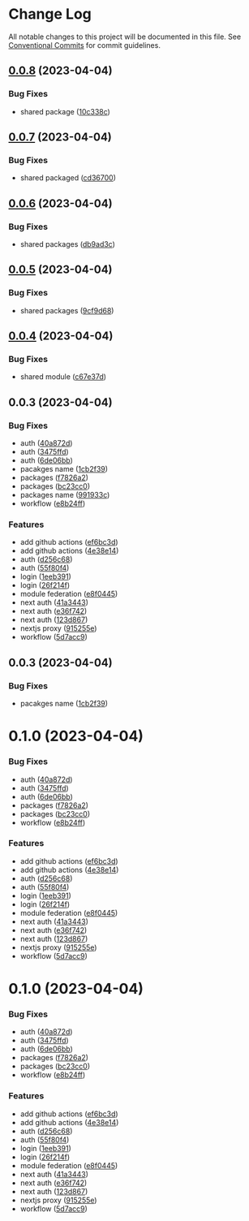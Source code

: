 # Change Log

All notable changes to this project will be documented in this file.
See [Conventional Commits](https://conventionalcommits.org) for commit guidelines.

## [0.0.8](https://github.com/ocean-network-express/mcfe-demo/compare/@ocean-network-express/mcfe-shared@0.0.7...@ocean-network-express/mcfe-shared@0.0.8) (2023-04-04)


### Bug Fixes

* shared package ([10c338c](https://github.com/ocean-network-express/mcfe-demo/commit/10c338c7fffb3e4a2d4ab1f6b6b3bc13ac218871))





## [0.0.7](https://github.com/ocean-network-express/mcfe-demo/compare/@ocean-network-express/mcfe-shared@0.0.6...@ocean-network-express/mcfe-shared@0.0.7) (2023-04-04)


### Bug Fixes

* shared packaged ([cd36700](https://github.com/ocean-network-express/mcfe-demo/commit/cd367000d259dc27a04e5663da01258b320da070))





## [0.0.6](https://github.com/ocean-network-express/mcfe-demo/compare/@ocean-network-express/mcfe-shared@0.0.5...@ocean-network-express/mcfe-shared@0.0.6) (2023-04-04)


### Bug Fixes

* shared packages ([db9ad3c](https://github.com/ocean-network-express/mcfe-demo/commit/db9ad3ca5a59def17dc0ce47ca40b9d36ec2ae5a))





## [0.0.5](https://github.com/ocean-network-express/mcfe-demo/compare/@ocean-network-express/mcfe-shared@0.0.4...@ocean-network-express/mcfe-shared@0.0.5) (2023-04-04)


### Bug Fixes

* shared packages ([9cf9d68](https://github.com/ocean-network-express/mcfe-demo/commit/9cf9d68be9c6aa37a176ae63f1d233091dd8731c))





## [0.0.4](https://github.com/ocean-network-express/mcfe-demo/compare/@ocean-network-express/mcfe-shared@0.0.3...@ocean-network-express/mcfe-shared@0.0.4) (2023-04-04)


### Bug Fixes

* shared module ([c67e37d](https://github.com/ocean-network-express/mcfe-demo/commit/c67e37d3c83249c14905eb20f62360ed4ff8c3f0))





## 0.0.3 (2023-04-04)


### Bug Fixes

* auth ([40a872d](https://github.com/ocean-network-express/mcfe-demo/commit/40a872d05357cc028427fe5e36038b12636a26a8))
* auth ([3475ffd](https://github.com/ocean-network-express/mcfe-demo/commit/3475ffddbfc6a4affd27d3bc267ebb79f37a21d6))
* auth ([6de06bb](https://github.com/ocean-network-express/mcfe-demo/commit/6de06bbc7544f7770054620b8f434bec89c73374))
* pacakges name ([1cb2f39](https://github.com/ocean-network-express/mcfe-demo/commit/1cb2f39b7370fd7394a12a8ca9c91166e00adb17))
* packages ([f7826a2](https://github.com/ocean-network-express/mcfe-demo/commit/f7826a2e516b75938e0ddfa3aa45ba8b31464bb8))
* packages ([bc23cc0](https://github.com/ocean-network-express/mcfe-demo/commit/bc23cc09de0dc7bae07d4cf18f67e3426188d199))
* packages name ([991933c](https://github.com/ocean-network-express/mcfe-demo/commit/991933c7a0da4049bfab5710e277d8e08bb90559))
* workflow ([e8b24ff](https://github.com/ocean-network-express/mcfe-demo/commit/e8b24ff0946295b2ed47f142acc753491c71a8fc))


### Features

* add github actions ([ef6bc3d](https://github.com/ocean-network-express/mcfe-demo/commit/ef6bc3d9ba608ef97c1b37e10a259fe0bd109709))
* add github actions ([4e38e14](https://github.com/ocean-network-express/mcfe-demo/commit/4e38e14acab387f515aa5007e7eb7728d125614f))
* auth ([d256c68](https://github.com/ocean-network-express/mcfe-demo/commit/d256c68af44a629ab3e3cac097cee73f47ca857a))
* auth ([55f80f4](https://github.com/ocean-network-express/mcfe-demo/commit/55f80f40460eb38e92cdb96189bd84a580f96e78))
* login ([1eeb391](https://github.com/ocean-network-express/mcfe-demo/commit/1eeb391db93652394b80eabcedda579bfbf29932))
* login ([26f214f](https://github.com/ocean-network-express/mcfe-demo/commit/26f214f2498a855cfbc86662735070acbb008f57))
* module federation ([e8f0445](https://github.com/ocean-network-express/mcfe-demo/commit/e8f04455511b1dd82cbab7933efada6fd095b94c))
* next auth ([41a3443](https://github.com/ocean-network-express/mcfe-demo/commit/41a34431f1cf29b603ca63fb4f8938b49485d672))
* next auth ([e36f742](https://github.com/ocean-network-express/mcfe-demo/commit/e36f74204404c91c246f43c8c20e561e954ffeec))
* next auth ([123d867](https://github.com/ocean-network-express/mcfe-demo/commit/123d8670e39bfb17a66bd069b6f4d41897270aea))
* nextjs proxy ([915255e](https://github.com/ocean-network-express/mcfe-demo/commit/915255e0696c7f52ab51c873fad3a55f49435f87))
* workflow ([5d7acc9](https://github.com/ocean-network-express/mcfe-demo/commit/5d7acc9cdf80edb8a72c2104794a5859aae4b7fa))





## 0.0.3 (2023-04-04)


### Bug Fixes

* pacakges name ([1cb2f39](https://github.com/ocean-network-express/mcfe-demo/commit/1cb2f39b7370fd7394a12a8ca9c91166e00adb17))



# 0.1.0 (2023-04-04)


### Bug Fixes

* auth ([40a872d](https://github.com/ocean-network-express/mcfe-demo/commit/40a872d05357cc028427fe5e36038b12636a26a8))
* auth ([3475ffd](https://github.com/ocean-network-express/mcfe-demo/commit/3475ffddbfc6a4affd27d3bc267ebb79f37a21d6))
* auth ([6de06bb](https://github.com/ocean-network-express/mcfe-demo/commit/6de06bbc7544f7770054620b8f434bec89c73374))
* packages ([f7826a2](https://github.com/ocean-network-express/mcfe-demo/commit/f7826a2e516b75938e0ddfa3aa45ba8b31464bb8))
* packages ([bc23cc0](https://github.com/ocean-network-express/mcfe-demo/commit/bc23cc09de0dc7bae07d4cf18f67e3426188d199))
* workflow ([e8b24ff](https://github.com/ocean-network-express/mcfe-demo/commit/e8b24ff0946295b2ed47f142acc753491c71a8fc))


### Features

* add github actions ([ef6bc3d](https://github.com/ocean-network-express/mcfe-demo/commit/ef6bc3d9ba608ef97c1b37e10a259fe0bd109709))
* add github actions ([4e38e14](https://github.com/ocean-network-express/mcfe-demo/commit/4e38e14acab387f515aa5007e7eb7728d125614f))
* auth ([d256c68](https://github.com/ocean-network-express/mcfe-demo/commit/d256c68af44a629ab3e3cac097cee73f47ca857a))
* auth ([55f80f4](https://github.com/ocean-network-express/mcfe-demo/commit/55f80f40460eb38e92cdb96189bd84a580f96e78))
* login ([1eeb391](https://github.com/ocean-network-express/mcfe-demo/commit/1eeb391db93652394b80eabcedda579bfbf29932))
* login ([26f214f](https://github.com/ocean-network-express/mcfe-demo/commit/26f214f2498a855cfbc86662735070acbb008f57))
* module federation ([e8f0445](https://github.com/ocean-network-express/mcfe-demo/commit/e8f04455511b1dd82cbab7933efada6fd095b94c))
* next auth ([41a3443](https://github.com/ocean-network-express/mcfe-demo/commit/41a34431f1cf29b603ca63fb4f8938b49485d672))
* next auth ([e36f742](https://github.com/ocean-network-express/mcfe-demo/commit/e36f74204404c91c246f43c8c20e561e954ffeec))
* next auth ([123d867](https://github.com/ocean-network-express/mcfe-demo/commit/123d8670e39bfb17a66bd069b6f4d41897270aea))
* nextjs proxy ([915255e](https://github.com/ocean-network-express/mcfe-demo/commit/915255e0696c7f52ab51c873fad3a55f49435f87))
* workflow ([5d7acc9](https://github.com/ocean-network-express/mcfe-demo/commit/5d7acc9cdf80edb8a72c2104794a5859aae4b7fa))





# 0.1.0 (2023-04-04)


### Bug Fixes

* auth ([40a872d](https://github.com/ocean-network-express/mcfe-demo/commit/40a872d05357cc028427fe5e36038b12636a26a8))
* auth ([3475ffd](https://github.com/ocean-network-express/mcfe-demo/commit/3475ffddbfc6a4affd27d3bc267ebb79f37a21d6))
* auth ([6de06bb](https://github.com/ocean-network-express/mcfe-demo/commit/6de06bbc7544f7770054620b8f434bec89c73374))
* packages ([f7826a2](https://github.com/ocean-network-express/mcfe-demo/commit/f7826a2e516b75938e0ddfa3aa45ba8b31464bb8))
* packages ([bc23cc0](https://github.com/ocean-network-express/mcfe-demo/commit/bc23cc09de0dc7bae07d4cf18f67e3426188d199))
* workflow ([e8b24ff](https://github.com/ocean-network-express/mcfe-demo/commit/e8b24ff0946295b2ed47f142acc753491c71a8fc))


### Features

* add github actions ([ef6bc3d](https://github.com/ocean-network-express/mcfe-demo/commit/ef6bc3d9ba608ef97c1b37e10a259fe0bd109709))
* add github actions ([4e38e14](https://github.com/ocean-network-express/mcfe-demo/commit/4e38e14acab387f515aa5007e7eb7728d125614f))
* auth ([d256c68](https://github.com/ocean-network-express/mcfe-demo/commit/d256c68af44a629ab3e3cac097cee73f47ca857a))
* auth ([55f80f4](https://github.com/ocean-network-express/mcfe-demo/commit/55f80f40460eb38e92cdb96189bd84a580f96e78))
* login ([1eeb391](https://github.com/ocean-network-express/mcfe-demo/commit/1eeb391db93652394b80eabcedda579bfbf29932))
* login ([26f214f](https://github.com/ocean-network-express/mcfe-demo/commit/26f214f2498a855cfbc86662735070acbb008f57))
* module federation ([e8f0445](https://github.com/ocean-network-express/mcfe-demo/commit/e8f04455511b1dd82cbab7933efada6fd095b94c))
* next auth ([41a3443](https://github.com/ocean-network-express/mcfe-demo/commit/41a34431f1cf29b603ca63fb4f8938b49485d672))
* next auth ([e36f742](https://github.com/ocean-network-express/mcfe-demo/commit/e36f74204404c91c246f43c8c20e561e954ffeec))
* next auth ([123d867](https://github.com/ocean-network-express/mcfe-demo/commit/123d8670e39bfb17a66bd069b6f4d41897270aea))
* nextjs proxy ([915255e](https://github.com/ocean-network-express/mcfe-demo/commit/915255e0696c7f52ab51c873fad3a55f49435f87))
* workflow ([5d7acc9](https://github.com/ocean-network-express/mcfe-demo/commit/5d7acc9cdf80edb8a72c2104794a5859aae4b7fa))
